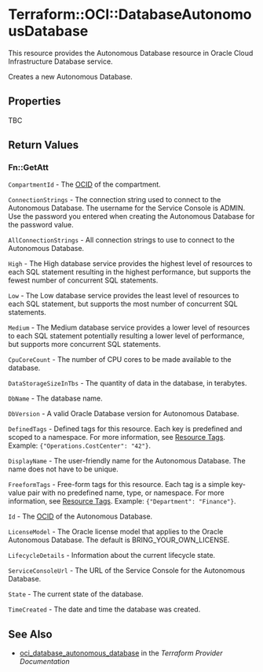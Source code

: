 # Terraform::OCI::DatabaseAutonomousDatabase

This resource provides the Autonomous Database resource in Oracle Cloud Infrastructure Database service.

Creates a new Autonomous Database.

## Properties

TBC

## Return Values

### Fn::GetAtt

`CompartmentId` - The [OCID](https://docs.cloud.oracle.com/iaas/Content/General/Concepts/identifiers.htm) of the compartment.

`ConnectionStrings` - The connection string used to connect to the Autonomous Database. The username for the Service Console is ADMIN. Use the password you entered when creating the Autonomous Database for the password value.

`AllConnectionStrings` - All connection strings to use to connect to the Autonomous Database.

`High` - The High database service provides the highest level of resources to each SQL statement resulting in the highest performance, but supports the fewest number of concurrent SQL statements.

`Low` - The Low database service provides the least level of resources to each SQL statement, but supports the most number of concurrent SQL statements.

`Medium` - The Medium database service provides a lower level of resources to each SQL statement potentially resulting a lower level of performance, but supports more concurrent SQL statements.

`CpuCoreCount` - The number of CPU cores to be made available to the database.

`DataStorageSizeInTbs` - The quantity of data in the database, in terabytes.

`DbName` - The database name.

`DbVersion` - A valid Oracle Database version for Autonomous Database.

`DefinedTags` - Defined tags for this resource. Each key is predefined and scoped to a namespace. For more information, see [Resource Tags](https://docs.cloud.oracle.com/iaas/Content/General/Concepts/resourcetags.htm).  Example: `{"Operations.CostCenter": "42"}`.

`DisplayName` - The user-friendly name for the Autonomous Database. The name does not have to be unique.

`FreeformTags` - Free-form tags for this resource. Each tag is a simple key-value pair with no predefined name, type, or namespace. For more information, see [Resource Tags](https://docs.cloud.oracle.com/iaas/Content/General/Concepts/resourcetags.htm).  Example: `{"Department": "Finance"}`.

`Id` - The [OCID](https://docs.cloud.oracle.com/iaas/Content/General/Concepts/identifiers.htm) of the Autonomous Database.

`LicenseModel` - The Oracle license model that applies to the Oracle Autonomous Database. The default is BRING_YOUR_OWN_LICENSE.

`LifecycleDetails` - Information about the current lifecycle state.

`ServiceConsoleUrl` - The URL of the Service Console for the Autonomous Database.

`State` - The current state of the database.

`TimeCreated` - The date and time the database was created.

## See Also

* [oci_database_autonomous_database](https://www.terraform.io/docs/providers/oci/r/database_autonomous_database.html) in the _Terraform Provider Documentation_